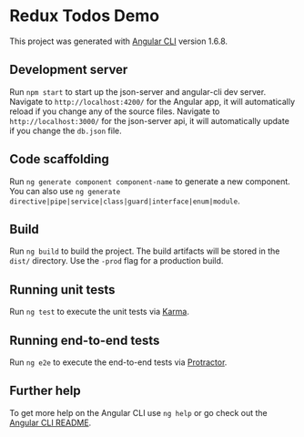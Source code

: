 # Redux Todos Demo

This project was generated with [Angular CLI](https://github.com/angular/angular-cli) version 1.6.8.

## Development server

Run `npm start` to start up the json-server and angular-cli dev server.
Navigate to `http://localhost:4200/` for the Angular app, it will automatically reload if you change any of the source files.
Navigate to `http://localhost:3000/` for the json-server api, it will automatically update if you change the `db.json` file.

## Code scaffolding

Run `ng generate component component-name` to generate a new component. You can also use `ng generate directive|pipe|service|class|guard|interface|enum|module`.

## Build

Run `ng build` to build the project. The build artifacts will be stored in the `dist/` directory. Use the `-prod` flag for a production build.

## Running unit tests

Run `ng test` to execute the unit tests via [Karma](https://karma-runner.github.io).

## Running end-to-end tests

Run `ng e2e` to execute the end-to-end tests via [Protractor](http://www.protractortest.org/).

## Further help

To get more help on the Angular CLI use `ng help` or go check out the [Angular CLI README](https://github.com/angular/angular-cli/blob/master/README.md).

